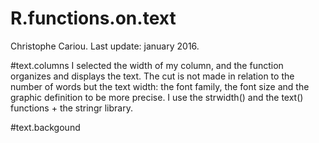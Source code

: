 # R.functions.on.text
Christophe Cariou.
Last update: january 2016.

#text.columns
I selected the width of my column, and the function organizes and displays the text. The cut is not made in relation to the number of words but the text width: the font family, the font size and the graphic definition to be more precise. I use the strwidth() and the text() functions + the stringr library.

#text.backgound
